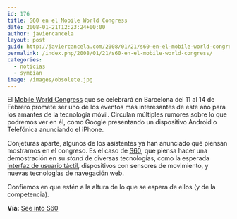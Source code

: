 ```yaml
---
id: 176
title: S60 en el Mobile World Congress
date: 2008-01-21T12:23:24+00:00
author: javiercancela
layout: post
guid: http://javiercancela.com/2008/01/21/s60-en-el-mobile-world-congress/
permalink: /index.php/2008/01/21/s60-en-el-mobile-world-congress/
categories:
  - noticias
  - symbian
image: /images/obsolete.jpg
---
```

El [Mobile World Congress](http://www.mobileworldcongress.com/ "www.mobileworldcongress.com") que se celebrará en Barcelona del 11 al 14 de Febrero promete ser uno de los eventos más interesantes de este año para los amantes de la tecnología móvil. Circulan múltiples rumores sobre lo que podremos ver en él, como Google presentando un dispositivo Android o Telefónica anunciando el iPhone.

Conjeturas aparte, algunos de los asistentes ya han anunciado qué piensan mostrarnos en el congreso. Es el caso de [S60](http://www.s60.com "www.s60.com"), que piensa hacer una demostración en su _stand_ de diversas tecnologías, como la esperada [interfaz de usuario táctil](http://www.s60.com/business/productinfo/userexperience/ueinnovations "www.s60.com/business/productinfo/userexperience/ueinnovations"), dispositivos con sensores de movimiento, y nuevas tecnologías de navegación web.

Confiemos en que estén a la altura de lo que se espera de ellos (y de la competencia).

 **Vía:** [See into S60](http://blogs.s60.com/seeintos60/2008/01/s60_mobile_world_congress_barc.html "S60 @ Mobile World Congress Barcelona")